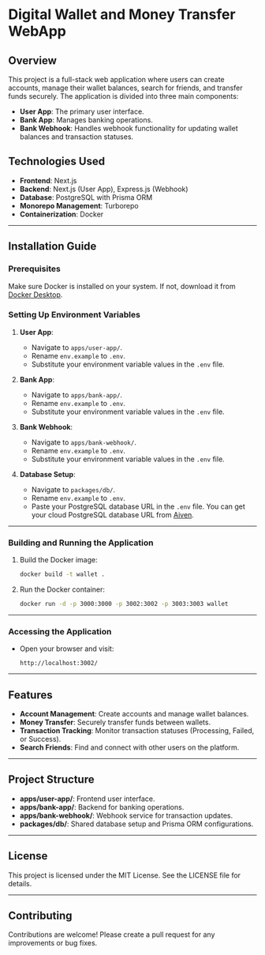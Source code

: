 # Digital Wallet and Money Transfer WebApp

## Overview
This project is a full-stack web application where users can create accounts, manage their wallet balances, search for friends, and transfer funds securely. The application is divided into three main components:
- **User App**: The primary user interface.
- **Bank App**: Manages banking operations.
- **Bank Webhook**: Handles webhook functionality for updating wallet balances and transaction statuses.

## Technologies Used
- **Frontend**: Next.js
- **Backend**: Next.js (User App), Express.js (Webhook)
- **Database**: PostgreSQL with Prisma ORM
- **Monorepo Management**: Turborepo
- **Containerization**: Docker

---

## Installation Guide

### Prerequisites
Make sure Docker is installed on your system. If not, download it from [Docker Desktop](https://www.docker.com/products/docker-desktop/).

### Setting Up Environment Variables
1. **User App**:
   - Navigate to `apps/user-app/`.
   - Rename `env.example` to `.env`.
   - Substitute your environment variable values in the `.env` file.

2. **Bank App**:
   - Navigate to `apps/bank-app/`.
   - Rename `env.example` to `.env`.
   - Substitute your environment variable values in the `.env` file.

3. **Bank Webhook**:
   - Navigate to `apps/bank-webhook/`.
   - Rename `env.example` to `.env`.
   - Substitute your environment variable values in the `.env` file.

4. **Database Setup**:
   - Navigate to `packages/db/`.
   - Rename `env.example` to `.env`.
   - Paste your PostgreSQL database URL in the `.env` file. You can get your cloud PostgreSQL database URL from [Aiven](https://aiven.io/).

---

### Building and Running the Application

1. Build the Docker image:
   ```bash
   docker build -t wallet .
   ```

2. Run the Docker container:
   ```bash
   docker run -d -p 3000:3000 -p 3002:3002 -p 3003:3003 wallet
   ```

---

### Accessing the Application

- Open your browser and visit:
  ```
  http://localhost:3002/
  ```

---

## Features
- **Account Management**: Create accounts and manage wallet balances.
- **Money Transfer**: Securely transfer funds between wallets.
- **Transaction Tracking**: Monitor transaction statuses (Processing, Failed, or Success).
- **Search Friends**: Find and connect with other users on the platform.

---

## Project Structure
- **apps/user-app/**: Frontend user interface.
- **apps/bank-app/**: Backend for banking operations.
- **apps/bank-webhook/**: Webhook service for transaction updates.
- **packages/db/**: Shared database setup and Prisma ORM configurations.

---

## License
This project is licensed under the MIT License. See the LICENSE file for details.

---

## Contributing
Contributions are welcome! Please create a pull request for any improvements or bug fixes.
